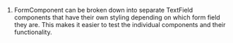 1. FormComponent can be broken down into separate TextField components that have their own styling depending on which form field they are. This makes it easier to test the individual components and their functionality.